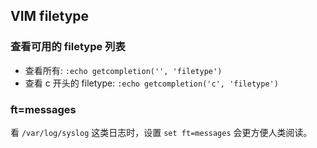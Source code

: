 ## VIM filetype

### 查看可用的 filetype 列表

- 查看所有: `:echo getcompletion('', 'filetype')`
- 查看 c 开头的 filetype: `:echo getcompletion('c', 'filetype')`

### ft=messages

看 `/var/log/syslog` 这类日志时，设置 `set ft=messages` 会更方便人类阅读。
